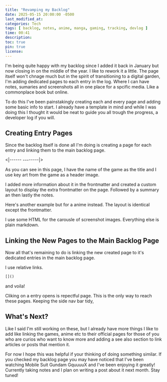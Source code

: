 ```yaml
---
title: "Revamping my Backlog"
date: 2025-05-15 20:00:00 -0500
last_modified_at: 
categories: Tech
tags: [ backlog, notes, anime, manga, gaming, tracking, devlog ]
time: 00:41
description:
toc: true  
pin: true
license: 
---
```


I'm being quite happy with my backlog since I added it back in January but now closing in on the middle of the year. I like to rework it a little. The page itself won't chnage much but in the spirit of transitioning to a digital garden, I'm adding dedicated pages to each entry in the log. Where I can have notes, sumaries and screenshots all in one place for a spcific media. Like a commonplace book but online. 

To do this I've been painstakingly creating each and every page and adding some basic info to start. I already have a template in mind and while I was doing this I thought it would be neat to guide you all trough the progress, a developer log if you will.

## Creating Entry Pages

Since the backlog itself is done all I'm doing is creating a page for each entry and linking them to the main backlog page.

<|------ --------|>

As you can see in this page, I have the name of the game as the title and I use key art from the game as a header image.

I added more information about it in the frontmatter and created a custom layout to display the extra frontmatter on the page. Followed by a summary an then lastly the notes.

Here's another example but for a anime instead. The layout is identical except the frontmatter.

I use some HTML for the carousle of screenshot images. Everything else is plain markdown.

## Linking the New Pages to the Main Backlog Page

Now all that's remaining to do is linking the new created page to it's dedicated entries in the main backlog page.

I use relative links.

```html
[]()
```
and voila!

Cliking on a entry opens is repectful page. This is the only way to reach these pages. Keeping the side nav bar tidy,

## What's Next?

Like I said I'm still working on these, but I already have more things I like to add like linking the games, anime etc to their official pages for those of you who are curios who want to know more and adding a see also section to link articles or posts that mention it.

For now I hope this was helpful if your thinking of doing something similar. If you checked my backlog page you may have noticed that I've been watching Mobile Suit Gundam GquuuuX and I've been enjoying it greatly! Currently taking notes and I plan on writing a post about it next month. Stay tuned!
